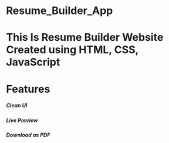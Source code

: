 # Resume_Builder_App


# This Is Resume Builder Website Created using  HTML, CSS, JavaScript

<h1>Features</h1>
<h5>Clean UI</h5>
<h5>Live Preview</h5>
<h5>Download as PDF</h5>



